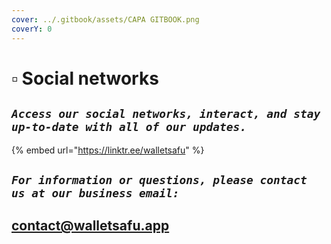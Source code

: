 ```yaml
---
cover: ../.gitbook/assets/CAPA GITBOOK.png
coverY: 0
---
```


# ▫ Social networks

## _`Access our social networks, interact, and stay up-to-date with all of our updates.`_

{% embed url="https://linktr.ee/walletsafu" %}

## _`For information or questions, please contact us at our business email:`_

## contact@walletsafu.app


